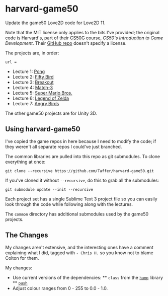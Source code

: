 # harvard-game50

Update the game50 Love2D code for Love2D 11.

Note that the MIT license only applies to the bits I've provided; the original
code is Harvard's, part of their
[CS50G](https://courses.edx.org/courses/course-v1:HarvardX+CS50G+Games/course/)
course, _CS50's Introduction to Game Development_. Their
[GitHub repo](https://github.com/games50) doesn't specify a license.

The projects are, in order:

    url =

* Lecture 1: [Pong](https://github.com/games50/pong.git)
* Lecture 2: [Fifty Bird](https://github.com/games50/fifty-bird.git)
* Lecture 3: [Breakout](https://github.com/games50/breakout.git)
* Lecture 4: [Match-3](https://github.com/games50/match3.git)
* Lecture 5: [Super Mario Bros.](https://github.com/games50/mario.git)
* Lecture 6: [Legend of Zelda](https://github.com/games50/zelda.git)
* Lecture 7: [Angry Birds](https://github.com/games50/angrybirds.git)

The other game50 projects are for Unity 3D.

## Using harvard-game50

I've copied the game repos in here because I need to modify the code; if they
weren't all separate repos I could've just branched.

The common libraries are pulled into this repo as git submodules. To clone
everything at once:

```shell
git clone --recursive https://github.com/Taffer/harvard-game50.git
```

If you've cloned it without `--recursive`, do this to grab all the submodules:

```shell
git submodule update --init --recursive
```

Each project set has a single Sublime Text 3 project file so you can easily
look through the code while following along with the lectures.

The `common` directory has additional submodules used by the game50 projects.

## The Changes

My changes aren't extensive, and the interesting ones have a comment explaining
what I did, tagged with `- Chris H.` so you know not to blame Colton for them.

My changes:

* Use current versions of the dependencies:
** `class` from the [`hump`](https://github.com/vrld/hump) library
** [`push`](https://github.com/Ulydev/push)
* Adjust colour ranges from 0 - 255 to 0.0 - 1.0.
